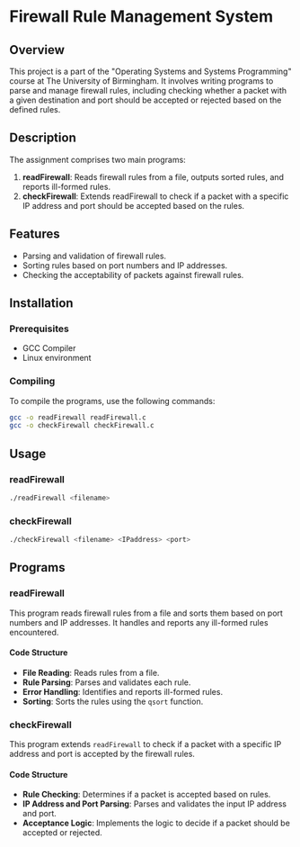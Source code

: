 # Firewall Rule Management System

## Overview
This project is a part of the "Operating Systems and Systems Programming" course at The University of Birmingham. It involves writing programs to parse and manage firewall rules, including checking whether a packet with a given destination and port should be accepted or rejected based on the defined rules.

## Description
The assignment comprises two main programs:
1. **readFirewall**: Reads firewall rules from a file, outputs sorted rules, and reports ill-formed rules.
2. **checkFirewall**: Extends readFirewall to check if a packet with a specific IP address and port should be accepted based on the rules.

## Features
- Parsing and validation of firewall rules.
- Sorting rules based on port numbers and IP addresses.
- Checking the acceptability of packets against firewall rules.

## Installation
### Prerequisites
- GCC Compiler
- Linux environment

### Compiling
To compile the programs, use the following commands:
```bash
gcc -o readFirewall readFirewall.c
gcc -o checkFirewall checkFirewall.c
```

## Usage
### readFirewall
```bash
./readFirewall <filename>
```
### checkFirewall
```bash
./checkFirewall <filename> <IPaddress> <port>
```

## Programs

### readFirewall
This program reads firewall rules from a file and sorts them based on port numbers and IP addresses. It handles and reports any ill-formed rules encountered.

#### Code Structure
- **File Reading**: Reads rules from a file.
- **Rule Parsing**: Parses and validates each rule.
- **Error Handling**: Identifies and reports ill-formed rules.
- **Sorting**: Sorts the rules using the `qsort` function.

### checkFirewall
This program extends `readFirewall` to check if a packet with a specific IP address and port is accepted by the firewall rules.

#### Code Structure
- **Rule Checking**: Determines if a packet is accepted based on rules.
- **IP Address and Port Parsing**: Parses and validates the input IP address and port.
- **Acceptance Logic**: Implements the logic to decide if a packet should be accepted or rejected.

